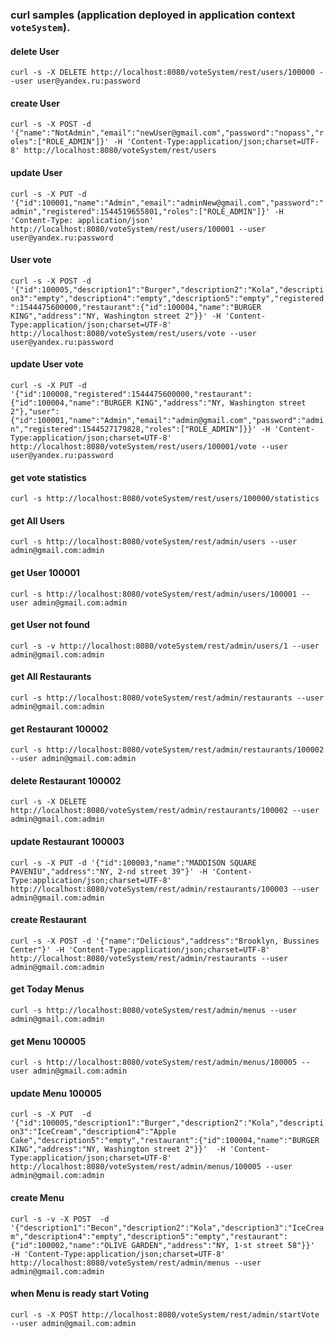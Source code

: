 ### curl samples (application deployed in application context `voteSystem`).

#### delete User
`curl -s -X DELETE http://localhost:8080/voteSystem/rest/users/100000 --user user@yandex.ru:password`

#### create User
`curl -s -X POST -d '{"name":"NotAdmin","email":"newUser@gmail.com","password":"nopass","roles":["ROLE_ADMIN"]}' -H 'Content-Type:application/json;charset=UTF-8' http://localhost:8080/voteSystem/rest/users`

#### update User
`curl -s -X PUT -d '{"id":100001,"name":"Admin","email":"adminNew@gmail.com","password":"admin","registered":1544519655801,"roles":["ROLE_ADMIN"]}' -H 'Content-Type: application/json' http://localhost:8080/voteSystem/rest/users/100001 --user user@yandex.ru:password`

#### User vote 
`curl -s -X POST -d '{"id":100005,"description1":"Burger","description2":"Kola","description3":"empty","description4":"empty","description5":"empty","registered":1544475600000,"restaurant":{"id":100004,"name":"BURGER KING","address":"NY, Washington street 2"}}' -H 'Content-Type:application/json;charset=UTF-8' http://localhost:8080/voteSystem/rest/users/vote --user user@yandex.ru:password`

#### update User vote 
`curl -s -X PUT -d '{"id":100008,"registered":1544475600000,"restaurant":{"id":100004,"name":"BURGER KING","address":"NY, Washington street 2"},"user":{"id":100001,"name":"Admin","email":"admin@gmail.com","password":"admin","registered":1544527179828,"roles":["ROLE_ADMIN"]}}' -H 'Content-Type:application/json;charset=UTF-8' http://localhost:8080/voteSystem/rest/users/100001/vote --user user@yandex.ru:password`

#### get vote statistics
`curl -s http://localhost:8080/voteSystem/rest/users/100000/statistics`


#### get All Users
`curl -s http://localhost:8080/voteSystem/rest/admin/users --user admin@gmail.com:admin`

#### get User 100001
`curl -s http://localhost:8080/voteSystem/rest/admin/users/100001 --user admin@gmail.com:admin`


#### get User not found
`curl -s -v http://localhost:8080/voteSystem/rest/admin/users/1 --user admin@gmail.com:admin`

#### get All Restaurants
`curl -s http://localhost:8080/voteSystem/rest/admin/restaurants --user admin@gmail.com:admin`

#### get Restaurant 100002
`curl -s http://localhost:8080/voteSystem/rest/admin/restaurants/100002 --user admin@gmail.com:admin`

#### delete Restaurant 100002
`curl -s -X DELETE http://localhost:8080/voteSystem/rest/admin/restaurants/100002 --user admin@gmail.com:admin`

#### update Restaurant 100003
`curl -s -X PUT -d '{"id":100003,"name":"MADDISON SQUARE PAVENIU","address":"NY, 2-nd street 39"}' -H 'Content-Type:application/json;charset=UTF-8' http://localhost:8080/voteSystem/rest/admin/restaurants/100003 --user admin@gmail.com:admin`

#### create Restaurant
`curl -s -X POST -d '{"name":"Delicious","address":"Brooklyn, Bussines Center"}' -H 'Content-Type:application/json;charset=UTF-8' http://localhost:8080/voteSystem/rest/admin/restaurants --user admin@gmail.com:admin`

#### get Today Menus
`curl -s http://localhost:8080/voteSystem/rest/admin/menus --user admin@gmail.com:admin`

#### get  Menu 100005
`curl -s http://localhost:8080/voteSystem/rest/admin/menus/100005 --user admin@gmail.com:admin`

#### update  Menu 100005
`curl -s -X PUT  -d '{"id":100005,"description1":"Burger","description2":"Kola","description3":"IceCream","description4":"Apple Cake","description5":"empty","restaurant":{"id":100004,"name":"BURGER KING","address":"NY, Washington street 2"}}'  -H 'Content-Type:application/json;charset=UTF-8' http://localhost:8080/voteSystem/rest/admin/menus/100005 --user admin@gmail.com:admin`

#### create  Menu
`curl -s -v -X POST  -d '{"description1":"Becon","description2":"Kola","description3":"IceCream","description4":"empty","description5":"empty","restaurant":{"id":100002,"name":"OLIVE GARDEN","address":"NY, 1-st street 58"}}'  -H 'Content-Type:application/json;charset=UTF-8' http://localhost:8080/voteSystem/rest/admin/menus --user admin@gmail.com:admin`

#### when Menu is ready start Voting
`curl -s -X POST http://localhost:8080/voteSystem/rest/admin/startVote --user admin@gmail.com:admin`